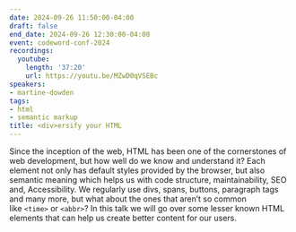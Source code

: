 ```yaml
---
date: 2024-09-26 11:50:00-04:00
draft: false
end_date: 2024-09-26 12:30:00-04:00
event: codeword-conf-2024
recordings:
  youtube:
    length: '37:20'
    url: https://youtu.be/MZwD0qVSEBc
speakers:
- martine-dowden
tags:
- html
- semantic markup
title: <div>ersify your HTML
---
```



Since the inception of the web, HTML has been one of the cornerstones of web development, but how well do we know and understand it? Each element not only has default styles provided by the browser, but also semantic meaning which helps us with code structure, maintainability, SEO and, Accessibility. We regularly use divs, spans, buttons, paragraph tags and many more, but what about the ones that aren’t so common like `<time>` or `<abbr>`? In this talk we will go over some lesser known HTML elements that can help us create better content for our users.
